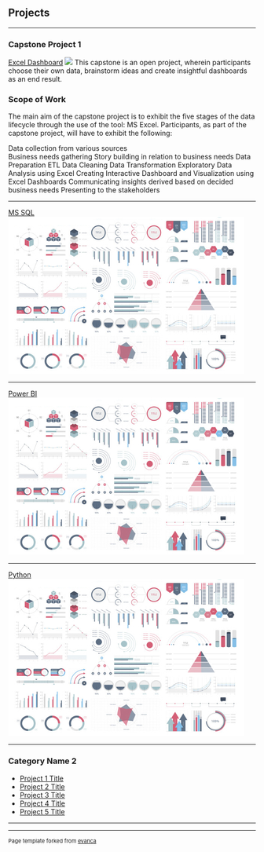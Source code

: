 ## Projects

---

### Capstone Project 1  

[Excel Dashboard](/sample_page)
<img src="worldhappiness.jpg?raw=true"/>
This capstone is an open project, wherein participants choose their own data, brainstorm ideas and create insightful dashboards as an end result.
### Scope of Work
The main aim of the capstone project is to exhibit the five stages of the data lifecycle through the use of the tool: MS Excel. Participants, as part of the capstone project, will have to exhibit the following:

Data collection from various sources
<br>
Business needs gathering
Story building in relation to business needs
Data Preparation
ETL
Data Cleaning
Data Transformation
Exploratory Data Analysis using Excel
Creating Interactive Dashboard and Visualization using Excel Dashboards
Communicating insights derived based on decided business needs
Presenting to the stakeholders

---
[MS SQL](/pdf/sample_presentation.pdf)
<img src="images/dummy_thumbnail.jpg?raw=true"/>

---
[Power BI](http://example.com/)
<img src="images/dummy_thumbnail.jpg?raw=true"/>

---

[Python](http://example.com/)
<img src="images/dummy_thumbnail.jpg?raw=true"/>

----

### Category Name 2

- [Project 1 Title](http://example.com/)
- [Project 2 Title](http://example.com/)
- [Project 3 Title](http://example.com/)
- [Project 4 Title](http://example.com/)
- [Project 5 Title](http://example.com/)

---




---
<p style="font-size:11px">Page template forked from <a href="https://github.com/evanca/quick-portfolio">evanca</a></p>
<!-- Remove above link if you don't want to attibute -->
